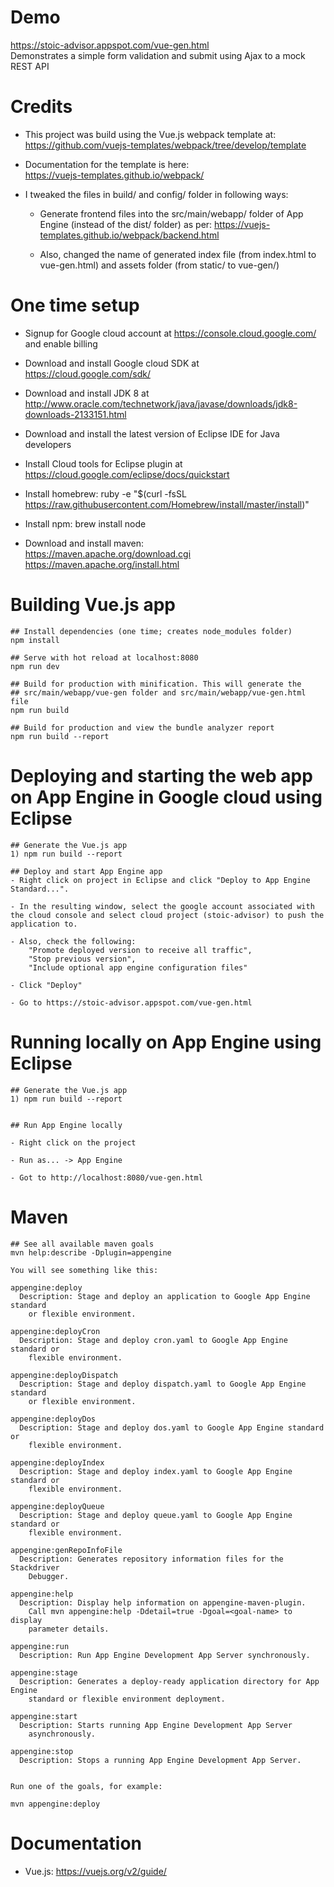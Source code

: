 # Demo
https://stoic-advisor.appspot.com/vue-gen.html  
Demonstrates a simple form validation and submit using Ajax to a mock REST API

# Credits
* This project was build using the Vue.js webpack template at:  
https://github.com/vuejs-templates/webpack/tree/develop/template  

* Documentation for the template is here:  
https://vuejs-templates.github.io/webpack/

* I tweaked the files in build/ and config/ folder in following ways:   
    * Generate frontend files into the src/main/webapp/ folder of App Engine (instead of the dist/ folder) as per: https://vuejs-templates.github.io/webpack/backend.html  

    * Also, changed the name of generated index file (from index.html to vue-gen.html) and assets folder (from static/ to vue-gen/)

# One time setup

* Signup for Google cloud account at https://console.cloud.google.com/ and enable billing

* Download and install Google cloud SDK at https://cloud.google.com/sdk/

* Download and install JDK 8 at http://www.oracle.com/technetwork/java/javase/downloads/jdk8-downloads-2133151.html

* Download and install the latest version of Eclipse IDE for Java developers

* Install Cloud tools for Eclipse plugin at https://cloud.google.com/eclipse/docs/quickstart

* Install homebrew: ruby -e "$(curl -fsSL https://raw.githubusercontent.com/Homebrew/install/master/install)"

* Install npm: brew install node

* Download and install maven:   
    https://maven.apache.org/download.cgi  
    https://maven.apache.org/install.html



# Building Vue.js app

```
## Install dependencies (one time; creates node_modules folder)
npm install

## Serve with hot reload at localhost:8080
npm run dev

## Build for production with minification. This will generate the 
## src/main/webapp/vue-gen folder and src/main/webapp/vue-gen.html file
npm run build

## Build for production and view the bundle analyzer report
npm run build --report
```


# Deploying and starting the web app on App Engine in Google cloud using Eclipse

```
## Generate the Vue.js app
1) npm run build --report
 
## Deploy and start App Engine app
- Right click on project in Eclipse and click "Deploy to App Engine Standard...".

- In the resulting window, select the google account associated with the cloud console and select cloud project (stoic-advisor) to push the application to. 

- Also, check the following: 
    "Promote deployed version to receive all traffic", 
    "Stop previous version",
    "Include optional app engine configuration files" 

- Click "Deploy"

- Go to https://stoic-advisor.appspot.com/vue-gen.html 
```


# Running locally on App Engine using Eclipse

```
## Generate the Vue.js app
1) npm run build --report


## Run App Engine locally

- Right click on the project

- Run as... -> App Engine

- Got to http://localhost:8080/vue-gen.html
```

# Maven

```
## See all available maven goals
mvn help:describe -Dplugin=appengine

You will see something like this:

appengine:deploy
  Description: Stage and deploy an application to Google App Engine standard
    or flexible environment.

appengine:deployCron
  Description: Stage and deploy cron.yaml to Google App Engine standard or
    flexible environment.

appengine:deployDispatch
  Description: Stage and deploy dispatch.yaml to Google App Engine standard
    or flexible environment.

appengine:deployDos
  Description: Stage and deploy dos.yaml to Google App Engine standard or
    flexible environment.

appengine:deployIndex
  Description: Stage and deploy index.yaml to Google App Engine standard or
    flexible environment.

appengine:deployQueue
  Description: Stage and deploy queue.yaml to Google App Engine standard or
    flexible environment.

appengine:genRepoInfoFile
  Description: Generates repository information files for the Stackdriver
    Debugger.

appengine:help
  Description: Display help information on appengine-maven-plugin.
    Call mvn appengine:help -Ddetail=true -Dgoal=<goal-name> to display
    parameter details.

appengine:run
  Description: Run App Engine Development App Server synchronously.

appengine:stage
  Description: Generates a deploy-ready application directory for App Engine
    standard or flexible environment deployment.

appengine:start
  Description: Starts running App Engine Development App Server
    asynchronously.

appengine:stop
  Description: Stops a running App Engine Development App Server.


Run one of the goals, for example:

mvn appengine:deploy

```


# Documentation
 * Vue.js: https://vuejs.org/v2/guide/


 